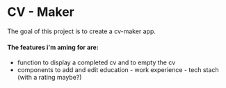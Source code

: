 # CV - Maker

The goal of this project is to create a cv-maker app.

#### The features i'm aming for are:

- function to display a completed cv and to empty the cv
- components to add and edit education - work experience - tech stach (with a rating maybe?)
